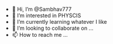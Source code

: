 - 👋 Hi, I’m @Sambhav777
- 👀 I’m interested in PHYSCIS
- 🌱 I’m currently learning whatever I like
- 💞️ I’m looking to collaborate on ...
- 📫 How to reach me ...

<!---
Sambhav777/Sambhav777 is a ✨ special ✨ repository because its `README.md` (this file) appears on your GitHub profile.
You can click the Preview link to take a look at your changes.
--->
